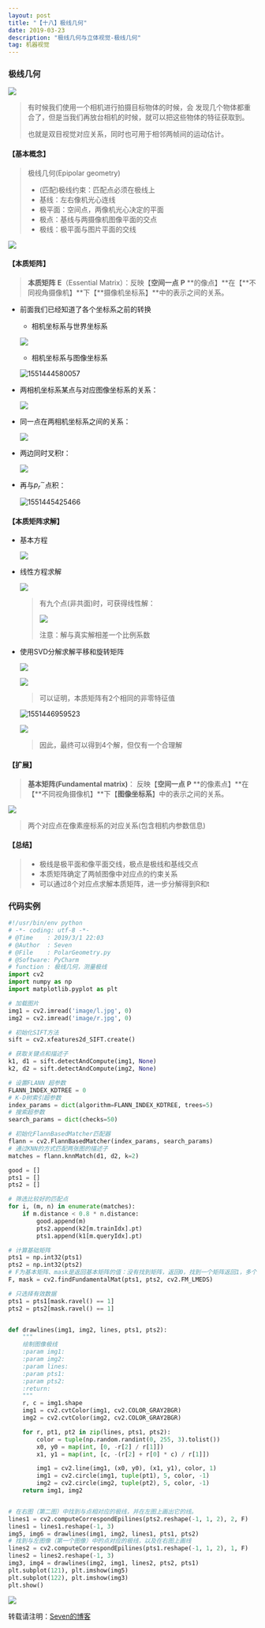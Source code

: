 ```yaml
---
layout: post
title: "【十八】极线几何"
date: 2019-03-23
description: "极线几何与立体视觉-极线几何"
tag: 机器视觉
---
```

### 极线几何

![](https://eveseven.oss-cn-shanghai.aliyuncs.com/20190301202859.png)

> 有时候我们使用一个相机进行拍摄目标物体的时候，会 发现几个物体都重合了，但是当我们再放台相机的时候，就可以把这些物体的特征获取到。
>
> 也就是双目视觉对应关系，同时也可用于相邻两帧间的运动估计。

#### 【基本概念】

> 极线几何(Epipolar geometry)
>
> - (匹配)极线约束：匹配点必须在极线上
> - 基线：左右像机光心连线
> - 极平面：空间点，两像机光心决定的平面
> - 极点：基线与两摄像机图像平面的交点
> - 极线：极平面与图片平面的交线

![](https://eveseven.oss-cn-shanghai.aliyuncs.com/20190301203308.png)

#### 【本质矩阵】

> **本质矩阵** **E**（Essential Matrix）：反映【**空间一点** **P** **的像点】**在【**不同视角摄像机】**下【**摄像机坐标系】**中的表示之间的关系。

- 前面我们已经知道了各个坐标系之前的转换

  - 相机坐标系与世界坐标系

  ![](https://eveseven.oss-cn-shanghai.aliyuncs.com/20190301204745.png)

  - 相机坐标系与图像坐标系

  ![1551444580057](F:\CSDN-CV\10-week-cv\source\assets\1551444580057.png)

- 两相机坐标系某点与对应图像坐标系的关系：

  ![](https://eveseven.oss-cn-shanghai.aliyuncs.com/20190301205229.png)

- 同一点在两相机坐标系之间的关系：

  ![](https://eveseven.oss-cn-shanghai.aliyuncs.com/20190301205312.png)

- 两边同时叉积$t$：

  ![](https://eveseven.oss-cn-shanghai.aliyuncs.com/20190301205438.png)

- 再与$p_r^\sim$点积：

  ![1551445425466](F:\CSDN-CV\10-week-cv\source\assets\1551445425466.png)

#### 【本质矩阵求解】

- 基本方程

  ![](https://eveseven.oss-cn-shanghai.aliyuncs.com/20190301210555.png)

- 线性方程求解

  ![](https://eveseven.oss-cn-shanghai.aliyuncs.com/20190301210713.png)

  > 有九个点(非共面)时，可获得线性解：
  >
  > ![](https://eveseven.oss-cn-shanghai.aliyuncs.com/20190301210826.png)
  >
  > 注意：解与真实解相差一个比例系数

- 使用SVD分解求解平移和旋转矩阵

  ![](https://eveseven.oss-cn-shanghai.aliyuncs.com/20190301210911.png)

  ![](https://eveseven.oss-cn-shanghai.aliyuncs.com/20190301210925.png)

  > 可以证明，本质矩阵有2个相同的非零特征值

  ![1551446959523](F:\CSDN-CV\10-week-cv\source\assets\1551446959523.png)

  ![](https://eveseven.oss-cn-shanghai.aliyuncs.com/20190301212931.png)

  > 因此，最终可以得到4个解，但仅有一个合理解

#### 【扩展】

> **基本矩阵(Fundamental matrix)**： 反映【**空间一点** **P** **的像素点】**在【**不同视角摄像机】**下【**图像坐标系**】中的表示之间的关系。

![](https://eveseven.oss-cn-shanghai.aliyuncs.com/20190301213256.png)

> 两个对应点在像素座标系的对应关系(包含相机内参数信息)

#### 【总结】

> - 极线是极平面和像平面交线，极点是极线和基线交点
> - 本质矩阵确定了两帧图像中对应点的约束关系
> - 可以通过8个对应点求解本质矩阵，进一步分解得到R和t

### 代码实例

```python
#!/usr/bin/env python
# -*- coding: utf-8 -*-
# @Time    : 2019/3/1 22:03
# @Author  : Seven
# @File    : PolarGeometry.py
# @Software: PyCharm
# function : 极线几何，测量极线
import cv2
import numpy as np
import matplotlib.pyplot as plt

# 加载图片
img1 = cv2.imread('image/l.jpg', 0)
img2 = cv2.imread('image/r.jpg', 0)

# 初始化SIFT方法
sift = cv2.xfeatures2d_SIFT.create()

# 获取关键点和描述子
k1, d1 = sift.detectAndCompute(img1, None)
k2, d2 = sift.detectAndCompute(img2, None)

# 设置FLANN 超参数
FLANN_INDEX_KDTREE = 0
# K-D树索引超参数
index_params = dict(algorithm=FLANN_INDEX_KDTREE, trees=5)
# 搜索超参数
search_params = dict(checks=50)

# 初始化FlannBasedMatcher匹配器
flann = cv2.FlannBasedMatcher(index_params, search_params)
# 通过KNN的方式匹配两张图的描述子
matches = flann.knnMatch(d1, d2, k=2)

good = []
pts1 = []
pts2 = []

# 筛选比较好的匹配点
for i, (m, n) in enumerate(matches):
    if m.distance < 0.8 * n.distance:
        good.append(m)
        pts2.append(k2[m.trainIdx].pt)
        pts1.append(k1[m.queryIdx].pt)

# 计算基础矩阵
pts1 = np.int32(pts1)
pts2 = np.int32(pts2)
# F为基本矩阵、mask是返回基本矩阵的值：没有找到矩阵，返回0，找到一个矩阵返回1，多个矩阵返回3
F, mask = cv2.findFundamentalMat(pts1, pts2, cv2.FM_LMEDS)

# 只选择有效数据
pts1 = pts1[mask.ravel() == 1]
pts2 = pts2[mask.ravel() == 1]


def drawlines(img1, img2, lines, pts1, pts2):
    """
    绘制图像极线
    :param img1:
    :param img2:
    :param lines:
    :param pts1:
    :param pts2:
    :return:
    """
    r, c = img1.shape
    img1 = cv2.cvtColor(img1, cv2.COLOR_GRAY2BGR)
    img2 = cv2.cvtColor(img2, cv2.COLOR_GRAY2BGR)

    for r, pt1, pt2 in zip(lines, pts1, pts2):
        color = tuple(np.random.randint(0, 255, 3).tolist())
        x0, y0 = map(int, [0, -r[2] / r[1]])
        x1, y1 = map(int, [c, -(r[2] + r[0] * c) / r[1]])

        img1 = cv2.line(img1, (x0, y0), (x1, y1), color, 1)
        img1 = cv2.circle(img1, tuple(pt1), 5, color, -1)
        img2 = cv2.circle(img2, tuple(pt2), 5, color, -1)
    return img1, img2


# 在右图（第二图）中找到与点相对应的极线，并在左图上画出它的线。
lines1 = cv2.computeCorrespondEpilines(pts2.reshape(-1, 1, 2), 2, F)
lines1 = lines1.reshape(-1, 3)
img5, img6 = drawlines(img1, img2, lines1, pts1, pts2)
# 找到与左图像（第一个图像）中的点对应的极线，以及在右图上画线
lines2 = cv2.computeCorrespondEpilines(pts1.reshape(-1, 1, 2), 1, F)
lines2 = lines2.reshape(-1, 3)
img3, img4 = drawlines(img2, img1, lines2, pts2, pts1)
plt.subplot(121), plt.imshow(img5)
plt.subplot(122), plt.imshow(img3)
plt.show()

```

![](https://eveseven.oss-cn-shanghai.aliyuncs.com/20190323142108.png)

转载请注明：[Seven的博客](http://sevenold.github.io)